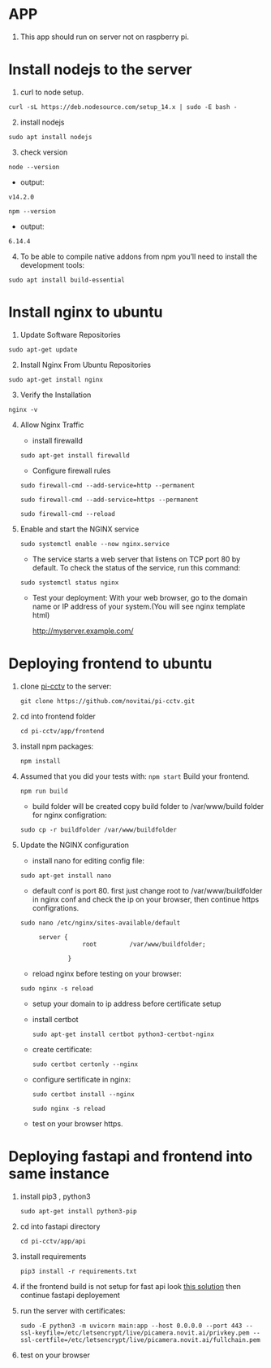 # APP

1) This app should run on server not on raspberry pi.

# Install nodejs to the server

1) curl to node setup.

```curl -sL https://deb.nodesource.com/setup_14.x | sudo -E bash -```

2) install nodejs

 ```sudo apt install nodejs```

3) check version

```node --version ```

* output:

```v14.2.0```

```npm --version```

* output:

```6.14.4```

4) To be able to compile native addons from npm you’ll need to install the development tools:

```sudo apt install build-essential```

# Install nginx to ubuntu

1) Update Software Repositories

```sudo apt-get update```

2) Install Nginx From Ubuntu Repositories

```sudo apt-get install nginx```

3) Verify the Installation

```nginx -v```

4) Allow Nginx Traffic

    * install firewalld

    ```sudo apt-get install firewalld```

    * Configure firewall rules

    ```sudo firewall-cmd --add-service=http --permanent```

    ```sudo firewall-cmd --add-service=https --permanent```

    ```sudo firewall-cmd --reload```

5) Enable and start the NGINX service

    ```sudo systemctl enable --now nginx.service```

    * The service starts a web server that listens on TCP port 80 by default. To check the status of the service, run this command:

    ```sudo systemctl status nginx```

    * Test your deployment: With your web browser, go to the domain name or IP address of your system.(You will see nginx template html)

        http://myserver.example.com/



# Deploying frontend to ubuntu

1) clone [pi-cctv](https://github.com/novitai/pi-cctv) to the server:

    ```git clone https://github.com/novitai/pi-cctv.git```

2) cd into frontend folder

    ```cd pi-cctv/app/frontend```

3) install npm packages:

    ```npm install```

4) Assumed that you did your tests with: ```npm start``` Build your frontend.

    ```npm run build```

    * build folder will be created copy build folder to /var/www/build folder for nginx configration:

    ```sudo cp -r buildfolder /var/www/buildfolder```

5) Update the NGINX configuration

    * install nano for editing config file:

    ```sudo apt-get install nano```



    * default conf is port 80. first just change root to /var/www/buildfolder in nginx conf and check the ip on your browser, then continue https configrations.

    ```sudo nano /etc/nginx/sites-available/default```

            server {
                        root         /var/www/buildfolder;

                    }

    * reload nginx before testing on your browser:

    ```sudo nginx -s reload```

    * setup your domain to ip address before certificate setup

    * install certbot

        ```sudo apt-get install certbot python3-certbot-nginx```

    * create certificate:

        ```sudo certbot certonly --nginx```

    * configure sertificate in nginx:

        ```sudo certbot install --nginx```

        ```sudo nginx -s reload```

    * test on your browser https.

# Deploying fastapi and frontend into same instance


1) install pip3 , python3

    ```sudo apt-get install python3-pip```

2) cd into fastapi directory

    ```cd pi-cctv/app/api ```

3) install requirements

    ```pip3 install -r requirements.txt```

4) if the frontend build is not setup for fast api look [this solution](https://stackoverflow.com/questions/62928450/how-to-put-backend-and-frontend-together-returning-react-frontend-from-fastapi) then continue fastapi deployement

5) run the server with certificates:

    ```sudo -E python3 -m uvicorn main:app --host 0.0.0.0 --port 443 --ssl-keyfile=/etc/letsencrypt/live/picamera.novit.ai/privkey.pem --ssl-certfile=/etc/letsencrypt/live/picamera.novit.ai/fullchain.pem```
6) test on your browser

